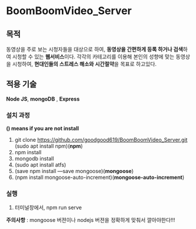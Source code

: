 # BoomBoomVideo_Server  

## 목적
동영상을 주로 보는 시청자들을 대상으로 하여, **동영상을 간편하게 등록 하거나 검색**하여 시청할 수 있는 **웹서비스**이다. 각각의 카테고리를 이용해 본인의 성향에 맞는 동영상을 시청하여, **현대인들의 스트레스 해소와 시간절약**을 목표로 하고있다.

## 적용 기술

**Node JS**, **mongoDB** , **Express**

### 설치 과정
**() means if you are not install**
1. git clone https://github.com/goodgood619/BoomBoomVideo_Server.git  
(sudo apt install npm)(**npm**)
2. npm install 
3. mongodb install
4. (sudo apt install atfs)
5. (save npm install —save mongoose)(**mongoose**)
6. (npm install mongoose-auto-increment)(**mongoose-auto-increment**)

### 실행
1. 터미널창에서, npm run serve

**주의사항** : mongoose 버젼이나 nodejs 버젼을 정확하게 맞춰서 깔아야한다!!!  
